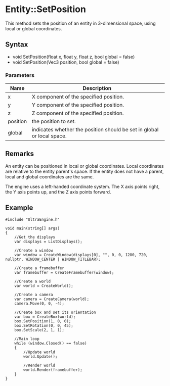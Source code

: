 # Entity::SetPosition
This method sets the position of an entity in 3-dimensional space, using local or global coordinates.

## Syntax
* void SetPosition(float x, float y, float z, bool global = false)
* void SetPosition(Vec3 position, bool global = false)

### Parameters
| Name | Description |
| ------ | ------ |
| x | X component of the specified position. |
| y | Y component of the specified position. |
| z | Z component of the specified position. |
| position | the position to set. |
| global | indicates whether the position should be set in global or local space. |

## Remarks
An entity can be positioned in local or global coordinates. Local coordinates are relative to the entity parent's space. If the entity does not have a parent, local and global coordinates are the same.

The engine uses a left-handed coordinate system. The X axis points right, the Y axis points up, and the Z axis points forward.

## Example
```
#include "UltraEngine.h"
	
void main(string[] args)
{
	//Get the displays
	var displays = ListDisplays();
  
	//Create a window
	var window = CreateWindow(displays[0], "", 0, 0, 1280, 720, nullptr, WINDOW_CENTER | WINDOW_TITLEBAR);

	//Create a framebuffer
	var framebuffer = CreateFramebuffer(window);
    
	//Create a world
	var world = CreateWorld();
    
	//Create a camera
	var camera = CreateCamera(world);
	camera.Move(0, 0, -4);
  
	//Create box and set its orientation
	var box = CreateBox(world);    
	box.SetPosition(1, 0, 0);
	box.SetRotation(0, 0, 45);
	box.SetScale(2, 1, 1);
  
	//Main loop
	while (window.Closed() == false)
	{
		//Update world
		world.Update();
		
		//Render world
		world.Render(framebuffer);
	}
}
```
